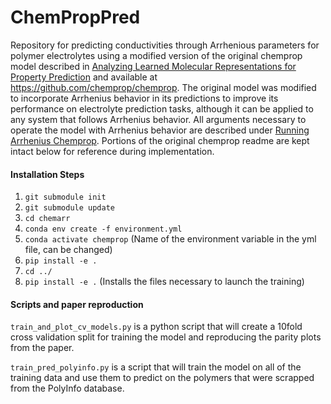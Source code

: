 # ChemPropPred

Repository for predicting conductivities through Arrhenious parameters for polymer electrolytes using a modified version of the original chemprop model described in [Analyzing Learned Molecular Representations for Property Prediction](https://pubs.acs.org/doi/abs/10.1021/acs.jcim.9b00237) and available at https://github.com/chemprop/chemprop. The original model was modified to incorporate Arrhenius behavior in its predictions to improve its performance on electrolyte prediction tasks, although it can be applied to any system that follows Arrhenius behavior. All arguments necessary to operate the model with Arrhenius behavior are described under [Running Arrhenius Chemprop](#running-arrhenius-chemprop). Portions of the original chemprop readme are kept intact below for reference during implementation.

#### Installation Steps

1. `git submodule init`
2. `git submodule update`
3. `cd chemarr`
4. `conda env create -f environment.yml`
5. `conda activate chemprop` (Name of the environment variable in the yml file, can be changed)
6. `pip install -e .`
7. `cd ../`
8. `pip install -e .` (Installs the files necessary to launch the training)

#### Scripts and paper reproduction

`train_and_plot_cv_models.py` is a python script that will create a 10fold cross validation split for training the model and reproducing the parity plots from the paper.

`train_pred_polyinfo.py` is a script that will train the model on all of the training data and use them to predict on the polymers that were scrapped from the PolyInfo database.

